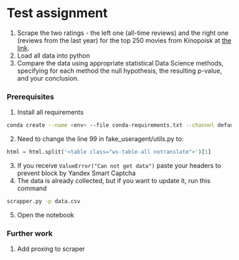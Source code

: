 # Test assignment

1. Scrape the two ratings - the left one (all-time reviews) and the right one (reviews from the last year) for the top 250 movies from Kinopoisk at [the link](https://www.kinopoisk.ru/lists/top250/?tab=all).
2. Load all data into python
3. Compare the data using appropriate statistical Data Science methods, specifying for each method the null hypothesis, the resulting p-value, and your conclusion.

### Prerequisites

1. Install all requirements
```bash
conda create --name <env> --file conda-requirements.txt --channel default --channel anaconda --channel conda-forge
```
2. Need to change the line 99 in fake_useragent/utils.py to:

```python
html = html.split('<table class="ws-table-all notranslate">')[1]
```
3. If you receive `ValueError("Can not get data")` paste your headers to prevent block by Yandex Smart Captcha
4. The data is already collected, but if you want to update it, run this command
```bash
scrapper.py -p data.csv
```
5. Open the notebook

### Further work
1. Add proxing to scraper

